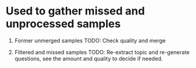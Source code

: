 # Used to gather missed and unprocessed samples

1. Former unmerged samples
TODO: Check quality and merge

2. Filtered and missed samples
TODO: Re-extract topic and re-generate questions, see the amount and quality to decide if needed.

